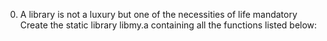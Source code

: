 0. A library is not a luxury but one of the necessities of life
mandatory
Create the static library libmy.a containing all the functions listed below:
